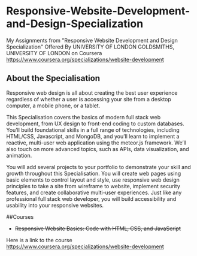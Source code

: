 # Responsive-Website-Development-and-Design-Specialization
My Assignments from "Responsive Website Development and Design Specialization" Offered By  UNIVERSITY OF LONDON GOLDSMITHS, UNIVERSITY OF LONDON on Coursera    https://www.coursera.org/specializations/website-development


## About the Specialisation

Responsive web design is all about creating the best user experience regardless of whether a user is accessing your site from a desktop computer, a mobile phone, or a tablet.

This Specialisation covers the basics of modern full stack web development, from UX design to front-end coding to custom databases. You’ll build foundational skills in a full range of technologies, including HTML/CSS, Javascript, and MongoDB, and you’ll learn to implement a reactive, multi-user web application using the meteor.js framework. We’ll also touch on more advanced topics, such as APIs, data visualization, and animation.

You will add several projects to your portfolio to demonstrate your skill and growth throughout this Specialisation. You will create web pages using basic elements to control layout and style, use responsive web design principles to take a site from wireframe to website, implement security features, and create collaborative multi-user experiences. Just like any professional full stack web developer, you will build accessibility and usability into your responsive websites.

##Courses
- ~~Responsive Website Basics: Code with HTML, CSS, and JavaScript~~


Here is a link to the course https://www.coursera.org/specializations/website-development
